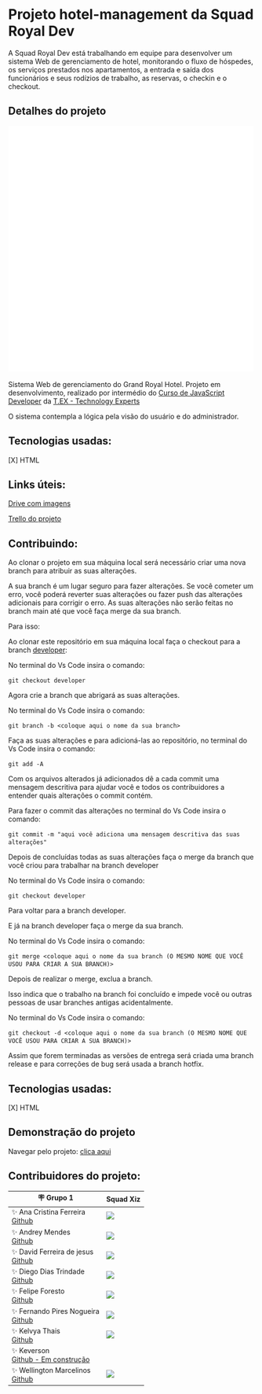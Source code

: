 # Projeto hotel-management da Squad Royal Dev

 A Squad Royal Dev está trabalhando em equipe para desenvolver um sistema Web de gerenciamento de hotel, monitorando o fluxo de hóspedes, os serviços prestados nos apartamentos, a entrada e saída dos funcionários e seus rodízios de trabalho, as reservas, o checkin e o checkout. 

 ## Detalhes do projeto

 <img src="/images/logo/logoBranca-fundoTransparente.png" />

 Sistema Web de gerenciamento do Grand Royal Hotel. Projeto em desenvolvimento, realizado por intermédio do [Curso de JavaScript Developer](https://www.texperts.com.br/full-stack-javascript-developer/) da [T.EX - Technology Experts](https://texperts.com.br/)

O sistema contempla a lógica pela visão do usuário e do administrador.

## Tecnologias usadas:

[X] HTML

## Links úteis:

[Drive com imagens](https://1drv.ms/u/s!Ai6BNqi5Q1RGgYYcLlo3sb7-rJDhQg?e=XeALuX)

[Trello do projeto](https://trello.com/invite/b/XUGgaHMg/bc2a21fe162866f5d75bf84fda54c590/projetohotel)

## Contribuindo:
Ao clonar o projeto em sua máquina local será necessário criar uma nova branch para atribuir as suas alterações.

A sua branch é um lugar seguro para fazer alterações. Se você cometer um erro, você poderá reverter suas alterações ou fazer push das alterações adicionais para corrigir o erro. As suas alterações não serão feitas no branch main até que você faça merge da sua branch.

Para isso:

Ao clonar este repositório em sua máquina local faça o checkout para a branch [developer](https://github.com/kelvya/hotel-management/tree/developer):

No terminal do Vs Code insira o comando:

```
git checkout developer
```

Agora crie a branch que abrigará as suas alterações.

No terminal do Vs Code insira o comando:

```
git branch -b <coloque aqui o nome da sua branch>
```

Faça as suas alterações e para adicioná-las ao repositório, no terminal do Vs Code insira o comando:

```
git add -A
```

Com os arquivos alterados já adicionados dê a cada commit uma mensagem descritiva para ajudar você e todos os contribuidores a entender quais alterações o commit contém.

Para fazer o commit das alterações no terminal do Vs Code insira o comando:

```
git commit -m "aqui você adiciona uma mensagem descritiva das suas alterações"
```

Depois de concluídas todas as suas alterações faça o merge da branch que você criou para trabalhar na branch developer

No terminal do Vs Code insira o comando:

```
git checkout developer
```

Para voltar para a branch developer.

E já na branch developer faça o merge da sua branch.

No terminal do Vs Code insira o comando:

```
git merge <coloque aqui o nome da sua branch (O MESMO NOME QUE VOCÊ USOU PARA CRIAR A SUA BRANCH)>
```

Depois de realizar o merge, exclua a branch. 

Isso indica que o trabalho na branch foi concluído e impede você ou outras pessoas de usar branches antigas acidentalmente. 

No terminal do Vs Code insira o comando:

```
git checkout -d <coloque aqui o nome da sua branch (O MESMO NOME QUE VOCÊ USOU PARA CRIAR A SUA BRANCH)>
```

Assim que forem terminadas as versões de entrega será criada uma branch release e para correções de bug será usada a branch hotfix.

## Tecnologias usadas:

[X] HTML

## Demonstração  do projeto

Navegar pelo projeto: [clica aqui](https://kelvya.github.io/hotel-management/)

## Contribuidores do projeto:

| 🪧 Grupo 1 | Squad Xiz  |
| --- | --- |
|✨ Ana Cristina Ferreira <br> [Github](https://github.com/AnaCFerreira0803) | <img src="https://avatars.githubusercontent.com/u/112834809?v=4" width=20%>
|✨ Andrey Mendes <br> [Github](https://github.com/andrey-mendes) | <img src="https://avatars.githubusercontent.com/u/63105057?v=4" width=20%>
|✨ David Ferreira de jesus <br> [Github](https://github.com/Davidferreirajesus) | <img src="https://avatars.githubusercontent.com/u/95596031?v=4" width=20%>
|✨ Diego Dias Trindade <br> [Github](https://github.com/D2Trindade) | <img src="https://avatars.githubusercontent.com/u/101903524?v=4" width=20%>
|✨ Felipe Foresto <br> [Github](https://github.com/felipeforesto) | <img src="https://avatars.githubusercontent.com/u/98473755?v=4" width=20%>
|✨ Fernando Pires Nogueira <br> [Github](https://github.com/CDGFPN) | <img src="https://avatars.githubusercontent.com/u/74393670?v=4" width=20%>
|✨ Kelvya Thais <br> [Github](https://github.com/kelvya) | <img src="https://avatars.githubusercontent.com/u/99570969?v=4" width=20%>
|✨ Keverson <br> [Github - Em construção]( ) | <img src="" width=20%>
|✨ Wellington Marcelinos <br> [Github](https://github.com/TonCruz) | <img src="https://avatars.githubusercontent.com/u/29213030?v=4" width=20%>



